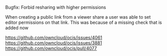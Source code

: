 Bugfix: Forbid resharing with higher permissions

When creating a public link from a viewer share a user was able to set editor permissions on that link.
This was because of a missing check that is added now

https://github.com/owncloud/ocis/issues/4061
https://github.com/owncloud/ocis/issues/3881
https://github.com/owncloud/ocis/pull/4077
